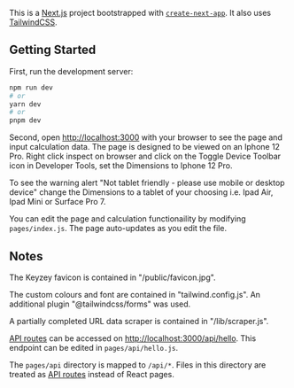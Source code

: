 This is a [Next.js](https://nextjs.org/) project bootstrapped with [`create-next-app`](https://github.com/vercel/next.js/tree/canary/packages/create-next-app). It also uses [TailwindCSS](https://tailwindcss.com/).

## Getting Started

First, run the development server:

```bash
npm run dev
# or
yarn dev
# or
pnpm dev
```

Second, open [http://localhost:3000](http://localhost:3000) with your browser to see the page and input calculation data. The page is designed to be viewed on an Iphone 12 Pro. Right click inspect on browser and click on the Toggle Device Toolbar icon in Developer Tools, set the Dimensions to Iphone 12 Pro.

To see the warning alert "Not tablet friendly - please use mobile or desktop device" change the Dimensions to a tablet of your choosing i.e. Ipad Air, Ipad Mini or Surface Pro 7.

You can edit the page and calculation functionaility by modifying `pages/index.js`. The page auto-updates as you edit the file.

## Notes

The Keyzey favicon is contained in "/public/favicon.jpg".

The custom colours and font are contained in "tailwind.config.js". An additional plugin "@tailwindcss/forms" was used.

A partially completed URL data scraper is contained in "/lib/scraper.js".

[API routes](https://nextjs.org/docs/api-routes/introduction) can be accessed on [http://localhost:3000/api/hello](http://localhost:3000/api/hello). This endpoint can be edited in `pages/api/hello.js`.

The `pages/api` directory is mapped to `/api/*`. Files in this directory are treated as [API routes](https://nextjs.org/docs/api-routes/introduction) instead of React pages.
